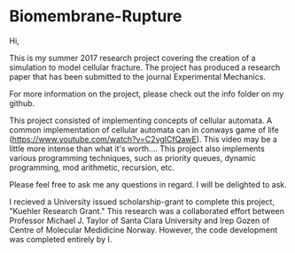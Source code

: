 # Biomembrane-Rupture

Hi,

This is my summer 2017 research project covering the creation of a simulation to model cellular fracture. The project has produced a research paper that has been submitted to the journal Experimental Mechanics.

For more information on the project, please check out the info folder on my github.

This project consisted of implementing concepts of cellular automata. A common implementation of cellular automata can in conways game of life (https://www.youtube.com/watch?v=C2vgICfQawE). This video may be a little more intense than what it's worth.... This project also implements various programming techniques, such as priority queues, dynamic programming, mod arithmetic, recursion, etc. 

Please feel free to ask me any questions in regard. I will be delighted to ask.

I recieved a University issued scholarship-grant to complete this project, "Kuehler Research Grant." This research was a collaborated effort between Professor Michael J. Taylor of Santa Clara University and Irep Gozen of Centre of Molecular Medidicine Norway. However, the code development was completed entirely by I.
